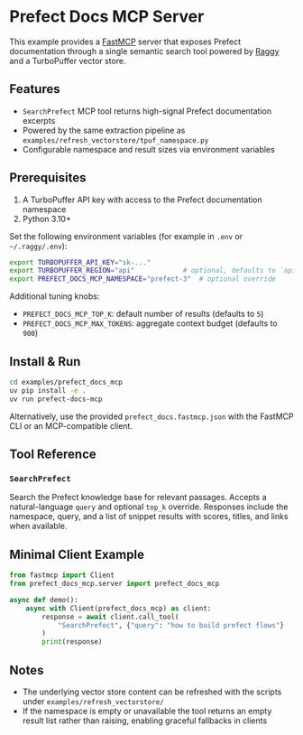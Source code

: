 # Prefect Docs MCP Server

This example provides a [FastMCP](https://github.com/jlowin/fastmcp) server that exposes
Prefect documentation through a single semantic search tool powered by
[Raggy](https://github.com/zzstoatzz/raggy) and a TurboPuffer vector store.

## Features

- `SearchPrefect` MCP tool returns high-signal Prefect documentation excerpts
- Powered by the same extraction pipeline as `examples/refresh_vectorstore/tpuf_namespace.py`
- Configurable namespace and result sizes via environment variables

## Prerequisites

1. A TurboPuffer API key with access to the Prefect documentation namespace
2. Python 3.10+

Set the following environment variables (for example in `.env` or `~/.raggy/.env`):

```bash
export TURBOPUFFER_API_KEY="sk-..."
export TURBOPUFFER_REGION="api"            # optional, defaults to `api`
export PREFECT_DOCS_MCP_NAMESPACE="prefect-3"  # optional override
```

Additional tuning knobs:

- `PREFECT_DOCS_MCP_TOP_K`: default number of results (defaults to `5`)
- `PREFECT_DOCS_MCP_MAX_TOKENS`: aggregate context budget (defaults to `900`)

## Install & Run

```bash
cd examples/prefect_docs_mcp
uv pip install -e .
uv run prefect-docs-mcp
```

Alternatively, use the provided `prefect_docs.fastmcp.json` with the FastMCP CLI or
an MCP-compatible client.

## Tool Reference

### `SearchPrefect`

Search the Prefect knowledge base for relevant passages. Accepts a natural-language
`query` and optional `top_k` override. Responses include the namespace, query, and a
list of snippet results with scores, titles, and links when available.

## Minimal Client Example

```python
from fastmcp import Client
from prefect_docs_mcp.server import prefect_docs_mcp

async def demo():
    async with Client(prefect_docs_mcp) as client:
        response = await client.call_tool(
            "SearchPrefect", {"query": "how to build prefect flows"}
        )
        print(response)
```

## Notes

- The underlying vector store content can be refreshed with the scripts under
  `examples/refresh_vectorstore/`
- If the namespace is empty or unavailable the tool returns an empty result list
  rather than raising, enabling graceful fallbacks in clients
